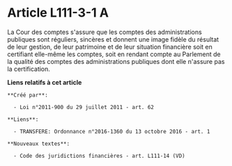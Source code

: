 # Article L111-3-1 A

La Cour des comptes s'assure que les comptes des administrations publiques sont réguliers, sincères et donnent une image
fidèle du résultat de leur gestion, de leur patrimoine et de leur situation financière soit en certifiant elle-même les
comptes, soit en rendant compte au Parlement de la qualité des comptes des administrations publiques dont elle n'assure pas
la certification.

**Liens relatifs à cet article**

	**Créé par**:

	  - Loi n°2011-900 du 29 juillet 2011 - art. 62

	**Liens**:

	  - TRANSFERE: Ordonnance n°2016-1360 du 13 octobre 2016 - art. 1

	**Nouveaux textes**:

	  - Code des juridictions financières - art. L111-14 (VD)
